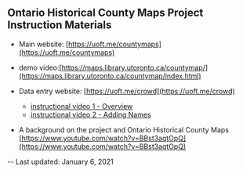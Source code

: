 ## Ontario Historical County Maps Project Instruction Materials

* Main website: [https://uoft.me/countymaps](https://uoft.me/countymaps)
* 	demo video:[https://maps.library.utoronto.ca/countymap/](https://maps.library.utoronto.ca/countymap/index.html) 
* Data entry website: [https://uoft.me/crowd](https://uoft.me/crowd)
	* [instructional video 1 - Overview](https://maps.library.utoronto.ca/countymap/Crowdsourcing/)
	* [instructional video 2 - Adding Names](https://maps.library.utoronto.ca/countymap/AddingNames/)

* A background on the project and Ontario Historical County Maps [https://www.youtube.com/watch?v=BBst3aqtOpQ](https://www.youtube.com/watch?v=BBst3aqtOpQ)


--
Last updated: January 6, 2021
